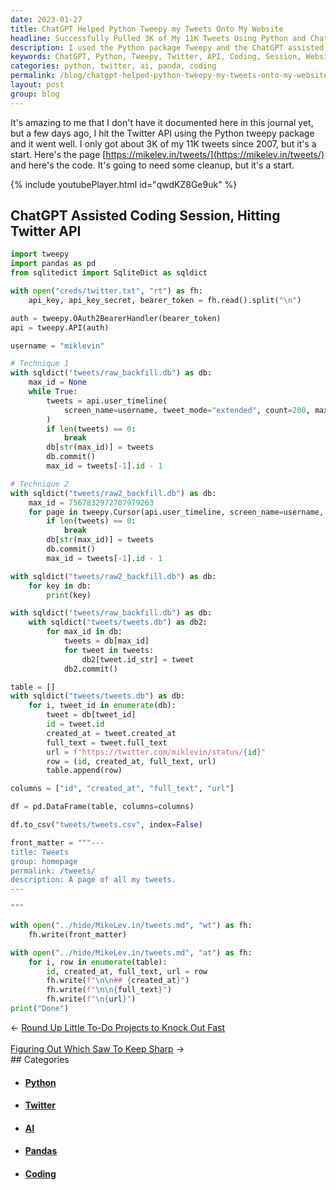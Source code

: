 ```yaml
---
date: 2023-01-27
title: ChatGPT Helped Python Tweepy my Tweets Onto My Website
headline: Successfully Pulled 3K of My 11K Tweets Using Python and ChatGPT!
description: I used the Python package Tweepy and the ChatGPT assisted coding session to successfully access the Twitter API and pull 3K of my 11K tweets since 2007. I've posted the code on my website, and I've also created a CSV file of all the tweets I pulled. Come check out my website to see how I did it!
keywords: ChatGPT, Python, Tweepy, Twitter, API, Coding, Session, Website, CSV, File, Code, Pull, 3K, 11K, 2007
categories: python, twitter, ai, panda, coding
permalink: /blog/chatgpt-helped-python-tweepy-my-tweets-onto-my-website/
layout: post
group: blog
---
```



It's amazing to me that I don't have it documented here in this journal yet,
but a few days ago, I hit the Twitter API using the Python tweepy package and
it went well. I only got about 3K of my 11K tweets since 2007, but it's a
start. Here's the page [https://mikelev.in/tweets/](https://mikelev.in/tweets/)
and here's the code. It's going to need some cleanup, but it's a start.

{% include youtubePlayer.html id="qwdKZ8Ge9uk" %}

## ChatGPT Assisted Coding Session, Hitting Twitter API

```python
import tweepy
import pandas as pd
from sqlitedict import SqliteDict as sqldict

with open("creds/twitter.txt", "rt") as fh:
    api_key, api_key_secret, bearer_token = fh.read().split("\n")

auth = tweepy.OAuth2BearerHandler(bearer_token)
api = tweepy.API(auth)

username = "miklevin"

# Technique 1
with sqldict("tweets/raw_backfill.db") as db:
    max_id = None
    while True:
        tweets = api.user_timeline(
            screen_name=username, tweet_mode="extended", count=200, max_id=max_id
        )
        if len(tweets) == 0:
            break
        db[str(max_id)] = tweets
        db.commit()
        max_id = tweets[-1].id - 1

# Technique 2
with sqldict("tweets/raw2_backfill.db") as db:
    max_id = 7567832972707979263
    for page in tweepy.Cursor(api.user_timeline, screen_name=username, max_id=max_id).pages():
        if len(tweets) == 0:
            break
        db[str(max_id)] = tweets
        db.commit()
        max_id = tweets[-1].id - 1

with sqldict("tweets/raw2_backfill.db") as db:
    for key in db:
        print(key)

with sqldict("tweets/raw_backfill.db") as db:
    with sqldict("tweets/tweets.db") as db2:
        for max_id in db:
            tweets = db[max_id]
            for tweet in tweets:
                db2[tweet.id_str] = tweet
            db2.commit()

table = []
with sqldict("tweets/tweets.db") as db:
    for i, tweet_id in enumerate(db):
        tweet = db[tweet_id]
        id = tweet.id
        created_at = tweet.created_at
        full_text = tweet.full_text
        url = f"https://twitter.com/miklevin/status/{id}"
        row = (id, created_at, full_text, url)
        table.append(row)

columns = ["id", "created_at", "full_text", "url"]

df = pd.DataFrame(table, columns=columns)

df.to_csv("tweets/tweets.csv", index=False)

front_matter = """---
title: Tweets
group: homepage
permalink: /tweets/
description: A page of all my tweets.
---

"""

with open("../hide/MikeLev.in/tweets.md", "wt") as fh:
    fh.write(front_matter)

with open("../hide/MikeLev.in/tweets.md", "at") as fh:
    for i, row in enumerate(table):
        id, created_at, full_text, url = row
        fh.write(f"\n\n## {created_at}")
        fh.write(f"\n\n{full_text}")
        fh.write(f"\n{url}")
print("Done")
```


<div class="arrow-links"><div class="post-nav-prev"><span class="arrow">&larr;&nbsp;</span><a href="/blog/round-up-little-to-do-projects-to-knock-out-fast/">Round Up Little To-Do Projects to Knock Out Fast</a></div> &nbsp; <div class="post-nav-next"><a href="/blog/figuring-out-which-saw-to-keep-sharp/">Figuring Out Which Saw To Keep Sharp</a><span class="arrow">&nbsp;&rarr;</span></div></div>
## Categories

<ul>
<li><h4><a href='/python/'>Python</a></h4></li>
<li><h4><a href='/twitter/'>Twitter</a></h4></li>
<li><h4><a href='/ai/'>AI</a></h4></li>
<li><h4><a href='/panda/'>Pandas</a></h4></li>
<li><h4><a href='/coding/'>Coding</a></h4></li></ul>